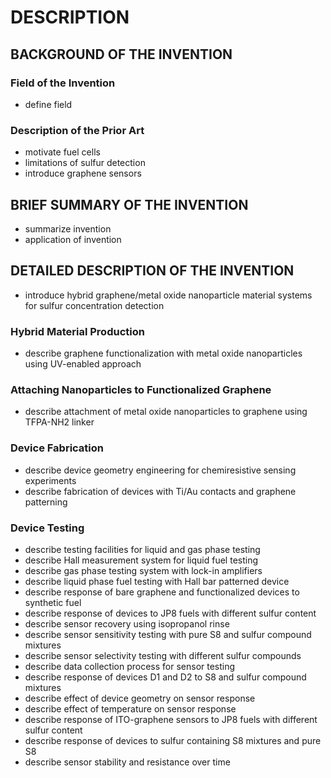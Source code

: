 # DESCRIPTION

## BACKGROUND OF THE INVENTION

### Field of the Invention

- define field

### Description of the Prior Art

- motivate fuel cells
- limitations of sulfur detection
- introduce graphene sensors

## BRIEF SUMMARY OF THE INVENTION

- summarize invention
- application of invention

## DETAILED DESCRIPTION OF THE INVENTION

- introduce hybrid graphene/metal oxide nanoparticle material systems for sulfur concentration detection

### Hybrid Material Production

- describe graphene functionalization with metal oxide nanoparticles using UV-enabled approach

### Attaching Nanoparticles to Functionalized Graphene

- describe attachment of metal oxide nanoparticles to graphene using TFPA-NH2 linker

### Device Fabrication

- describe device geometry engineering for chemiresistive sensing experiments
- describe fabrication of devices with Ti/Au contacts and graphene patterning

### Device Testing

- describe testing facilities for liquid and gas phase testing
- describe Hall measurement system for liquid fuel testing
- describe gas phase testing system with lock-in amplifiers
- describe liquid phase fuel testing with Hall bar patterned device
- describe response of bare graphene and functionalized devices to synthetic fuel
- describe response of devices to JP8 fuels with different sulfur content
- describe sensor recovery using isopropanol rinse
- describe sensor sensitivity testing with pure S8 and sulfur compound mixtures
- describe sensor selectivity testing with different sulfur compounds
- describe data collection process for sensor testing
- describe response of devices D1 and D2 to S8 and sulfur compound mixtures
- describe effect of device geometry on sensor response
- describe effect of temperature on sensor response
- describe response of ITO-graphene sensors to JP8 fuels with different sulfur content
- describe response of devices to sulfur containing S8 mixtures and pure S8
- describe sensor stability and resistance over time

